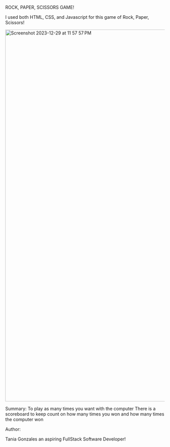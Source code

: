 ROCK, PAPER, SCISSORS GAME!

 I used both HTML, CSS, and Javascript for this game of Rock, Paper, Scissors!

 
<img width="1174" alt="Screenshot 2023-12-29 at 11 57 57 PM" src="https://github.com/nutaniabooks/task4/assets/148360611/75374805-3c74-449a-8061-36275ccb03da">


Summary:
To play as many times you want with the computer
There is a scoreboard to keep count on how many times you won and how many times the computer won

Author:

Tania Gonzales an aspiring FullStack Software Developer! 

